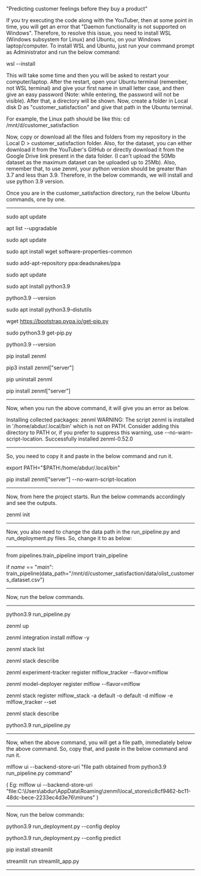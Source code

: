 "Predicting customer feelings before they buy a product"

If you try executing the code along with the YouTuber, then at some point in time, you will get an error that "Daemon functionality is not supported on Windows". Therefore, to resolve this issue, you need to install WSL (Windows subsystem for Linux) and Ubuntu, on your Windows laptop/computer. To install WSL and Ubuntu, just run your command prompt as Administrator and run the below command:

wsl --install

This will take some time and then you will be asked to restart your computer/laptop. After the restart, open your Ubuntu terminal (remember, not WSL terminal) and give your first name in small letter case, and then give an easy password (Note: while entering, the password will not be visible). After that, a directory will be shown. Now, create a folder in Local disk D as "customer_satisfaction" and give that path in the Ubuntu terminal.

For example, the Linux path should be like this: cd /mnt/d/customer_satisfaction

Now, copy or download all the files and folders from my repository in the Local D > customer_satisfaction folder. Also, for the dataset, you can either download it from the YouTuber's GitHub or directly download it from the Google Drive link present in the data folder. (I can't upload the 50Mb dataset as the maximum dataset can be uploaded up to 25Mb). Also, remember that, to use zenml, your python version should be greater than 3.7 and less than 3.9. Therefore, in the below commands, we will install and use python 3.9 version.

Once you are in the customer_satisfaction directory, run the below Ubuntu commands, one by one.
______________________________________________________________________________________________

sudo apt update

apt list --upgradable

sudo apt update

sudo apt install wget software-properties-common

sudo add-apt-repository ppa:deadsnakes/ppa

sudo apt update

sudo apt install python3.9

python3.9 --version

sudo apt install python3.9-distutils

wget https://bootstrap.pypa.io/get-pip.py

sudo python3.9 get-pip.py

python3.9 --version

pip install zenml

pip3 install zenml["server"]

pip uninstall zenml

pip install zenml["server"]
______________________________________________________________________________________________
Now, when you run the above command, it will give you an error as below. 

Installing collected packages: zenml
  WARNING: The script zenml is installed in '/home/abdur/.local/bin' which is not on PATH.
  Consider adding this directory to PATH or, if you prefer to suppress this warning, use --no-warn-script-location.
Successfully installed zenml-0.52.0
______________________________________________________________________________________________

So, you need to copy it and paste in the below command and run it.

export PATH="$PATH:/home/abdur/.local/bin"

pip install zenml["server"] --no-warn-script-location
______________________________________________________________________________________________
Now, from here the project starts. Run the below commands accordingly and see the outputs.

zenml init
______________________________________________________________________________________________
Now, you also need to change the data path in the run_pipeline.py and run_deployment.py files. So, change it to as below:
______________________________________________________________________________________________
from pipelines.train_pipeline import train_pipeline

if _name_ == "_main_":
    train_pipeline(data_path="/mnt/d/customer_satisfaction/data/olist_customers_dataset.csv")
______________________________________________________________________________________________

Now, run the below commands.
______________________________________________________________________________________________
python3.9 run_pipeline.py

zenml up

zenml integration install mlflow -y

zenml stack list

zenml stack describe

zenml experiment-tracker register mlflow_tracker --flavor=mlflow

zenml model-deployer register mlflow --flavor=mlflow

zenml stack register mlflow_stack -a default -o default -d mlflow -e mlflow_tracker --set

zenml stack describe

python3.9 run_pipeline.py
______________________________________________________________________________________________

Now, when the above command, you will get a file path, immediately below the above command. So, copy that, and paste in the below command and run it.

mlflow ui --backend-store-uri "file path obtained from python3.9 run_pipeline.py command"

( Eg: mlflow ui --backend-store-uri "file:C:\Users\abdur\AppData\Roaming\zenml\local_stores\c8cf9462-bc11-48dc-bece-2233ec4d3e76\mlruns" )
______________________________________________________________________________________________

Now, run the below commands:

python3.9 run_deployment.py --config deploy

python3.9 run_deployment.py --config predict

pip install streamlit

streamlit run streamlit_app.py

______________________________________________________________________________________________



